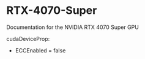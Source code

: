 # RTX-4070-Super
Documentation for the NVIDIA RTX 4070 Super GPU


cudaDeviceProp:
- ECCEnabled = false
